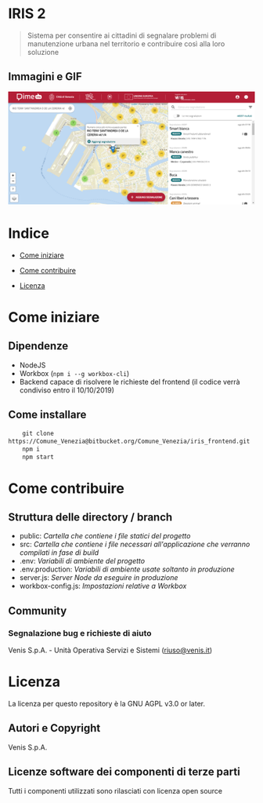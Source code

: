 
# IRIS 2
> Sistema per consentire ai cittadini di segnalare problemi di manutenzione urbana nel territorio e contribuire così alla loro soluzione

## Immagini e GIF
![Screenshot](public/screenshot.png)



# Indice
-  [Come iniziare](#come-iniziare)

-  [Come contribuire](#come-contribuire)

-  [Licenza](#licenza)

# Come iniziare  

## Dipendenze
 - NodeJS
 - Workbox (`npm i --g workbox-cli`)
 - Backend capace di risolvere le richieste del frontend (il codice verrà condiviso entro il 10/10/2019)

## Come installare
```
    git clone https://Comune_Venezia@bitbucket.org/Comune_Venezia/iris_frontend.git
    npm i
    npm start
```


# Come contribuire

## Struttura delle directory / branch
 - public: *Cartella che contiene i file statici del progetto*
 - src: *Cartella che contiene i file necessari all'applicazione che verranno compilati in fase di build*
 - .env: *Variabili di ambiente del progetto*
 - .env.production: *Variabili di ambiente usate soltanto in produzione*
 - server.js: *Server Node da eseguire in produzione*
 - workbox-config.js: *Impostazioni relative a Workbox*
  

## Community

### Segnalazione bug e richieste di aiuto
Venis S.p.A. - Unità Operativa Servizi e Sistemi (riuso@venis.it)



# Licenza
La licenza per questo repository è la GNU AGPL v3.0 or later.


## Autori e Copyright
Venis S.p.A.
  

## Licenze software dei componenti di terze parti
Tutti i componenti utilizzati sono rilasciati con licenza open source